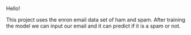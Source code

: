 Hello!

This project uses the enron email data set of ham and spam.
After training the model we can input our email and it can predict if it is a spam or not.
